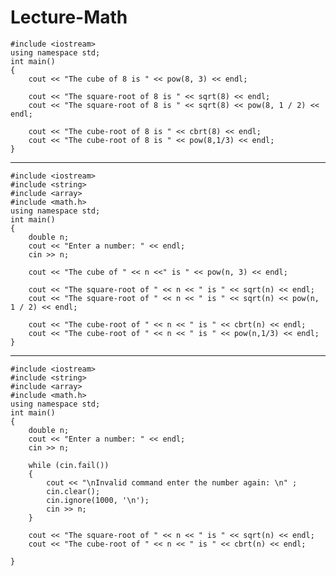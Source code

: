 # Lecture-Math


    #include <iostream>
    using namespace std;
    int main()
    {
        cout << "The cube of 8 is " << pow(8, 3) << endl;

        cout << "The square-root of 8 is " << sqrt(8) << endl;
        cout << "The square-root of 8 is " << sqrt(8) << pow(8, 1 / 2) << endl;

        cout << "The cube-root of 8 is " << cbrt(8) << endl;
        cout << "The cube-root of 8 is " << pow(8,1/3) << endl;
    }

---

    #include <iostream>
    #include <string>
    #include <array>
    #include <math.h>
    using namespace std;
    int main()
    {
        double n;
        cout << "Enter a number: " << endl;
        cin >> n;

        cout << "The cube of " << n <<" is " << pow(n, 3) << endl;

        cout << "The square-root of " << n << " is " << sqrt(n) << endl;
        cout << "The square-root of " << n << " is " << sqrt(n) << pow(n, 1 / 2) << endl;

        cout << "The cube-root of " << n << " is " << cbrt(n) << endl;
        cout << "The cube-root of " << n << " is " << pow(n,1/3) << endl;
    }

---

    #include <iostream>
    #include <string>
    #include <array>
    #include <math.h>
    using namespace std;
    int main()
    {
        double n;
        cout << "Enter a number: " << endl;
        cin >> n;

        while (cin.fail())
        {
            cout << "\nInvalid command enter the number again: \n" ;
            cin.clear();
            cin.ignore(1000, '\n');
            cin >> n;
        }

        cout << "The square-root of " << n << " is " << sqrt(n) << endl;
        cout << "The cube-root of " << n << " is " << cbrt(n) << endl;

    }








